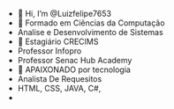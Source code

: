 - 👋 Hi, I’m @Luizfelipe7653
- 👀 Formado em Ciências da Computação
- Analise e Desenvolvimento de Sistemas 
- 🌱 Estagiário CRECIMS
- Professor Infopro
- Professor Senac Hub Academy
- 💞️ APAIXONADO por tecnologia
- Analista De Requesitos
- HTML, CSS, JAVA, C#, 
- 


<!---
Luizfelipe7653/Luizfelipe7653 is a ✨ special ✨ repository because its `README.md` (this file) appears on your GitHub profile.
You can click the Preview link to take a look at your changes.
--->
